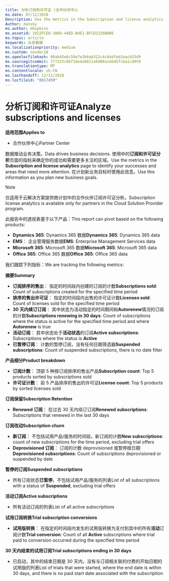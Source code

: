 ```yaml
---
title: 分析订阅和许可证 |合作伙伴中心
ms.date: 07/12/2018
Description: Use the metrics in the Subscription and license analytics page to identify your successes and areas that need more attention.
Author: Xansky
ms.author: mhopkins
ms.assetid: 1922FCE8-3A89-44ED-B4E1-BFCD2326BB06
ms.topic: article
keywords: 业务数据
ms.localizationpriority: medium
ms.custom: seodec18
ms.openlocfilehash: 60ab45e6c50e7e3b6ab312c4c64dfeb3aacb53d9
ms.sourcegitcommit: 777225c8bf16e4a8811a9d88aceb45fcba1cd959
ms.translationtype: MT
ms.contentlocale: zh-CN
ms.lasthandoff: 12/11/2018
ms.locfileid: "8917459"
---
```

# <a name="analyze-subscriptions-and-licenses"></a><span data-ttu-id="924ca-103">分析订阅和许可证</span><span class="sxs-lookup"><span data-stu-id="924ca-103">Analyze subscriptions and licenses</span></span> 

**<span data-ttu-id="924ca-104">适用范围</span><span class="sxs-lookup"><span data-stu-id="924ca-104">Applies to</span></span>**

- <span data-ttu-id="924ca-105">合作伙伴中心</span><span class="sxs-lookup"><span data-stu-id="924ca-105">Partner Center</span></span>

<span data-ttu-id="924ca-106">数据推动业务决策。</span><span class="sxs-lookup"><span data-stu-id="924ca-106">Data drives business decisions.</span></span> <span data-ttu-id="924ca-107">使用中的**订阅和许可证分析**页面的指标来确定你的成功和需要更多关注的区域。</span><span class="sxs-lookup"><span data-stu-id="924ca-107">Use the metrics in the **Subscription and license analytics** page to identify your successes and areas that need more attention.</span></span> <span data-ttu-id="924ca-108">在计划新业务目标时使用此信息。</span><span class="sxs-lookup"><span data-stu-id="924ca-108">Use this information as you plan new business goals.</span></span>

> [!NOTE]
> <span data-ttu-id="924ca-109">仅适用于云解决方案提供商计划中的合作伙伴订阅许可证分析。</span><span class="sxs-lookup"><span data-stu-id="924ca-109">Subscription license analytics is available only for partners in the Cloud Solution Provider program.</span></span>


<span data-ttu-id="924ca-110">此报告中的透视表基于以下产品：</span><span class="sxs-lookup"><span data-stu-id="924ca-110">This report can pivot based on the following products:</span></span>

 - <span data-ttu-id="924ca-111">**Dynamics 365**: Dynamics 365 数据</span><span class="sxs-lookup"><span data-stu-id="924ca-111">**Dynamics 365**: Dynamics 365 data</span></span>  
 - <span data-ttu-id="924ca-112">**EMS**： 企业管理服务数据</span><span class="sxs-lookup"><span data-stu-id="924ca-112">**EMS**: Enterprise Management Services data</span></span>  
 - <span data-ttu-id="924ca-113">**Microsoft 365**: Microsoft 365 数据</span><span class="sxs-lookup"><span data-stu-id="924ca-113">**Microsoft 365**: Microsoft 365 data</span></span>  
 - <span data-ttu-id="924ca-114">**Office 365**: Office 365 数据</span><span class="sxs-lookup"><span data-stu-id="924ca-114">**Office 365**: Office 365 data</span></span>  


<span data-ttu-id="924ca-115">我们跟踪下列指标：</span><span class="sxs-lookup"><span data-stu-id="924ca-115">We are tracking the following metrics:</span></span>

**<span data-ttu-id="924ca-116">摘要</span><span class="sxs-lookup"><span data-stu-id="924ca-116">Summary</span></span>**  
 - <span data-ttu-id="924ca-117">**订阅排序的售出**： 指定的时间段内创建的订阅的计数</span><span class="sxs-lookup"><span data-stu-id="924ca-117">**Subscriptions sold**: Count of subscriptions created for the specified time period</span></span>  
 - <span data-ttu-id="924ca-118">**排序的售出许可证**： 指定的时间段内出售的许可证计数</span><span class="sxs-lookup"><span data-stu-id="924ca-118">**Licenses sold**: Count of licenses sold for the specified time period</span></span>   
 - <span data-ttu-id="924ca-119">**30 天内续订订阅**： 其中状态为活动指定的时间期间和**Autorenew**情况的订阅的计数</span><span class="sxs-lookup"><span data-stu-id="924ca-119">**Subscriptions renewing in 30 days**: Count of subscriptions where the status is active for the specified time period and where **Autorenew** is true</span></span>
 - <span data-ttu-id="924ca-120">**活动订阅**： 其中状态处于**活动状态**的订阅</span><span class="sxs-lookup"><span data-stu-id="924ca-120">**Active subscriptions**: Subscriptions where the status is **Active**</span></span>  
 - <span data-ttu-id="924ca-121">**已暂停订阅**： 计数的暂停订阅，没有任何日期筛选器</span><span class="sxs-lookup"><span data-stu-id="924ca-121">**Suspended subscriptions**: Count of suspended subscriptions, there is no date filter</span></span>  

**<span data-ttu-id="924ca-122">产品细分</span><span class="sxs-lookup"><span data-stu-id="924ca-122">Product breakdown</span></span>**  
 - <span data-ttu-id="924ca-123">**订阅计数**： 顶部 5 种按订阅排序的售出产品</span><span class="sxs-lookup"><span data-stu-id="924ca-123">**Subscription count**: Top 5 products sorted by subscriptions sold</span></span>  
 - <span data-ttu-id="924ca-124">**许可证计数**： 前 5 产品排序的售出的许可证</span><span class="sxs-lookup"><span data-stu-id="924ca-124">**License count**: Top 5 products by sorted licenses sold</span></span>

**<span data-ttu-id="924ca-125">订阅保留</span><span class="sxs-lookup"><span data-stu-id="924ca-125">Subscription Retention</span></span>**
 - <span data-ttu-id="924ca-126">**Renewed 订阅**： 在过去 30 天内续订订阅</span><span class="sxs-lookup"><span data-stu-id="924ca-126">**Renewed subscriptions**: Subscriptions that renewed in the last 30 days</span></span>  

**<span data-ttu-id="924ca-127">订阅改动</span><span class="sxs-lookup"><span data-stu-id="924ca-127">Subscription churn</span></span>**  
 - <span data-ttu-id="924ca-128">**新订阅**： 不包括试用产品/服务的时间段，新订阅的计数</span><span class="sxs-lookup"><span data-stu-id="924ca-128">**New subscriptions**: count of new subscriptions for the time period, excluding trial offers</span></span>  
 - <span data-ttu-id="924ca-129">**Deprovisioned 订阅**： 订阅的计数 deprovisioned 或暂停按日期</span><span class="sxs-lookup"><span data-stu-id="924ca-129">**Deprovisioned subscriptions**: Count of subscriptions deprovisioned or suspended by date</span></span>  

**<span data-ttu-id="924ca-130">暂停的订阅</span><span class="sxs-lookup"><span data-stu-id="924ca-130">Suspended subscriptions</span></span>**  
 - <span data-ttu-id="924ca-131">所有订阅状态**已暂停**，不包括试用产品/服务的列表</span><span class="sxs-lookup"><span data-stu-id="924ca-131">List of all subscriptions with a status of **Suspended**, excluding trial offers</span></span>  
  
**<span data-ttu-id="924ca-132">活动订阅</span><span class="sxs-lookup"><span data-stu-id="924ca-132">Active subscriptions</span></span>**
 - <span data-ttu-id="924ca-133">所有活动订阅的列表</span><span class="sxs-lookup"><span data-stu-id="924ca-133">List of all active subscriptions</span></span>  

**<span data-ttu-id="924ca-134">试用订阅转换</span><span class="sxs-lookup"><span data-stu-id="924ca-134">Trial subscription conversions</span></span>**  
 - <span data-ttu-id="924ca-135">**试用版转换**： 在指定的时间段内发生的试用版转换为支付到其中的所有**活动**订阅计数</span><span class="sxs-lookup"><span data-stu-id="924ca-135">**Trial conversion**: Count of all **Active** subscriptions where trial paid to conversion occurred during the specified time period</span></span>  

**<span data-ttu-id="924ca-136">30 天内结束的试用订阅</span><span class="sxs-lookup"><span data-stu-id="924ca-136">Trial subscriptions ending in 30 days</span></span>**  
 - <span data-ttu-id="924ca-137">已启动，其中的结束日期是 30 天内，没有与订阅相关联的付费的开始日期的试用版的列表</span><span class="sxs-lookup"><span data-stu-id="924ca-137">List of trials that were started, where the end date is within 30 days, and there is no paid start date associated with the subscription</span></span>  

  